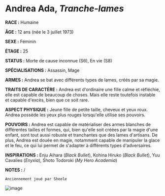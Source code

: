 # Andrea Ada, *Tranche-lames*

**RACE :** Humaine

**ÂGE :** 12 ans (née le 3 juillet 1973)

**SEXE :** Féminin

**ÉTAGE :** 25

**STATUS :** Morte de cause inconnue (S6), En vie (S8)

**SPÉCIALISATIONS :** Assassin, Mage

**ARMES :** Andrea se bat avec différents types de lames, créés par sa magie.

**TRAITS DE CARACTÈRE :** Andrea est d'ordinaire une fille calme et réfléchie, elle est capable de beaucoup de choses. Mais elle reste toutefois instable et capable d'excès, bien que ce soit rare.

**ASPECT PHYSIQUE :** Jeune fille de petite taille, cheveux et yeux roux. Andrea possède les yeux plus rouges lorsqu'elle utilise ses pouvoirs.

**POUVOIRS :** Andrea est capable de matérialiser des armes blanches de différentes tailles et formes, qui, bien qu'elle soit créées par la magie d'une enfant, sont tout aussi robuste et tranchantes que des lames d'artisans. De plus, Andrea est douée en magie, notamment capable de manipuler la glace et le feu, ce qui lui permet de s'adapter à différents types d'adversaires.

**INSPIRATIONS :** Enju Aihara (*Black Bullet*), Kohina Hiruko (*Black Bullet*), Yuu Cavalies (*Enyxia*), Shoto Todoroki (*My Hero Academia*)

**NOTES :** /

`Anciennement joué par Sheele`

![image](https://enyxia.alkanife.fr/images/characters/andrea.png)
